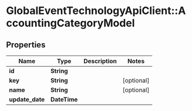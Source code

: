 # GlobalEventTechnologyApiClient::AccountingCategoryModel

## Properties
Name | Type | Description | Notes
------------ | ------------- | ------------- | -------------
**id** | **String** |  | 
**key** | **String** |  | [optional] 
**name** | **String** |  | [optional] 
**update_date** | **DateTime** |  | 

